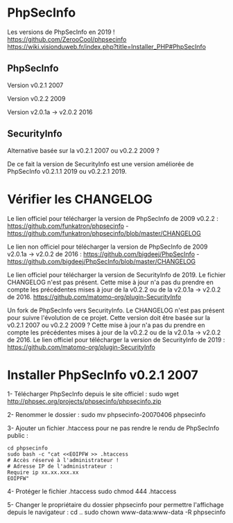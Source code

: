 # PhpSecInfo

Les versions de PhpSecInfo en 2019 !
https://github.com/ZerooCool/phpsecinfo
https://wiki.visionduweb.fr/index.php?title=Installer_PHP#PhpSecInfo

## PhpSecInfo
Version v0.2.1 2007

Version v0.2.2 2009

Version v2.0.1a -> v2.0.2 2016

## SecurityInfo
Alternative basée sur la v0.2.1 2007 ou v0.2.2 2009 ?

De ce fait la version de SecurityInfo est une version améliorée de PhpSecInfo v0.2.1.1 2019 ou v0.2.2.1 2019.

# Vérifier les CHANGELOG

Le lien officiel pour télécharger la version de PhpSecInfo de 2009 v0.2.2 :
https://github.com/funkatron/phpsecinfo - https://github.com/funkatron/phpsecinfo/blob/master/CHANGELOG

Le lien non officiel pour télécharger la version de PhpSecInfo de 2009 v2.0.1a -> v2.0.2 de 2016 :
https://github.com/bigdeej/PhpSecInfo - https://github.com/bigdeej/PhpSecInfo/blob/master/CHANGELOG

Le lien officiel pour télécharger la version de SecurityInfo de 2019.
Le fichier CHANGELOG n'est pas présent.
Cette mise à jour n'a pas du prendre en compte les précédentes mises à jour de la v0.2.2 ou de la v2.0.1a -> v2.0.2 de 2016.
https://github.com/matomo-org/plugin-SecurityInfo

Un fork de PhpSecInfo vers SecurityInfo.
Le CHANGELOG n'est pas présent pour suivre l'évolution de ce projet.
Cette version doit être basée sur la v0.2.1 2007 ou v0.2.2 2009 ?
Cette mise à jour n'a pas du prendre en compte les précédentes mises à jour de la v0.2.2 ou de la v2.0.1a -> v2.0.2 de 2016.
Le lien officiel pour télécharger la version de SecurityInfo de 2019 : https://github.com/matomo-org/plugin-SecurityInfo

# Installer PhpSecInfo v0.2.1 2007
1- Télécharger PhpSecInfo depuis le site officiel :
sudo wget http://phpsec.org/projects/phpsecinfo/phpsecinfo.zip

2- Renommer le dossier :
sudo mv phpsecinfo-20070406 phpsecinfo

3- Ajouter un fichier .htaccess pour ne pas rendre le rendu de PhpSecInfo public :
```
cd phpsecinfo
sudo bash -c "cat <<EOIPFW >> .htaccess
# Accès réservé à l'administrateur !
# Adresse IP de l'administrateur :
Require ip xx.xx.xxx.xx
EOIPFW"
```

4- Protéger le fichier .htaccess
sudo chmod 444 .htaccess

5- Changer le propriétaire du dossier phpsecinfo pour permettre l'affichage depuis le navigateur :
cd ..
sudo chown www-data:www-data -R phpsecinfo

